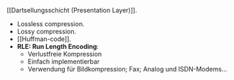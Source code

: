 [[Dartsellungsschicht (Presentation Layer)]].

- Lossless compression.
- Lossy compression.
- [[Huffman-code]].
- **RLE: Run Length Encoding**:
	- Verlustfreie Kompression
	- Einfach implementierbar
	- Verwendung für Bildkompression; Fax; Analog und ISDN-Modems...
